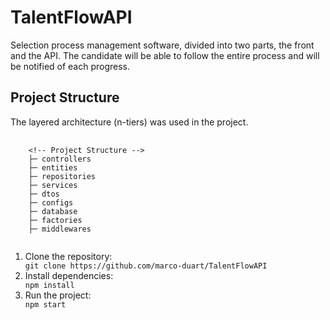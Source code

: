 <h1>TalentFlowAPI</h1>

<p>Selection process management software, divided into two parts, the front and the API. The candidate will be able to follow the entire process and will be notified of each progress.</p>

<h2>Project Structure</h2>

<p>The layered architecture (n-tiers) was used in the project.</p>

<pre>
  <code>
    &lt;!-- Project Structure --&gt;
    ├─ controllers
    ├─ entities
    ├─ repositories
    ├─ services
    ├─ dtos
    ├─ configs
    ├─ database
    ├─ factories
    ├─ middlewares
  </code>
</pre>

<ol>
  <li>Clone the repository:</li>
  <code>git clone https://github.com/marco-duart/TalentFlowAPI</code>

  <li>Install dependencies:</li>
  <code>npm install</code>

  <li>Run the project:</li>
  <code>npm start</code>
</ol>
